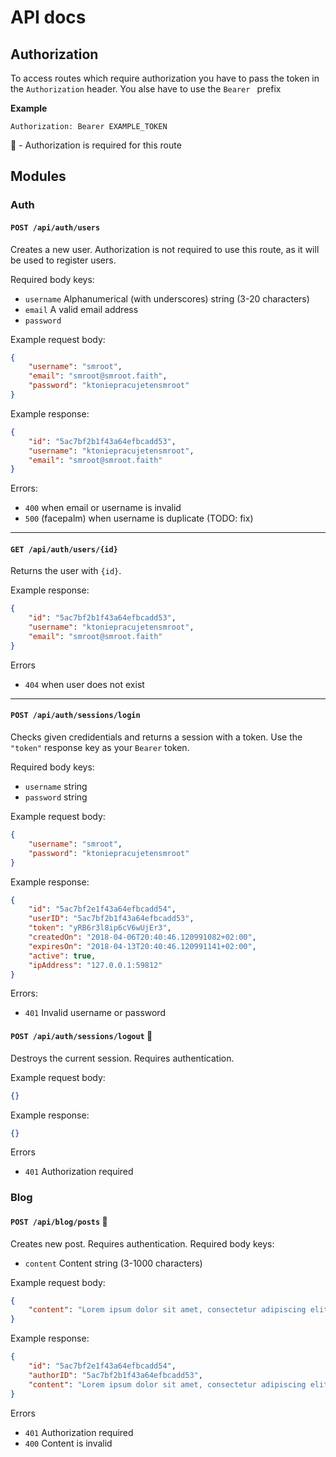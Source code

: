 # API docs

## Authorization

To access routes which require authorization you have to pass the token in the `Authorization` header. You alse have to use the `Bearer ` prefix

**Example**
```http
Authorization: Bearer EXAMPLE_TOKEN
```

:closed_lock_with_key: - Authorization is required for this route

## Modules

### Auth

#### `POST /api/auth/users` 

Creates a new user. Authorization is not required to use this route, as it will be used to register users.

Required body keys:

- `username` Alphanumerical (with underscores) string (3-20 characters)
- `email` A valid email address
- `password`

Example request body:
```json
{
    "username": "smroot",
    "email": "smroot@smroot.faith",
    "password": "ktoniepracujetensmroot"
}
```

Example response:
```json
{
	"id": "5ac7bf2b1f43a64efbcadd53",
	"username": "ktoniepracujetensmroot",
	"email": "smroot@smroot.faith"
}
```

Errors:

- `400` when email or username is invalid
- `500` (facepalm) when username is duplicate (TODO: fix)

---

#### `GET /api/auth/users/{id}`

Returns the user with `{id}`.

Example response:
```json
{
	"id": "5ac7bf2b1f43a64efbcadd53",
	"username": "ktoniepracujetensmroot",
	"email": "smroot@smroot.faith"
}
```

Errors
- `404` when user does not exist

---

#### `POST /api/auth/sessions/login`

Checks given credidentials and returns a session with a token. Use the `"token"` response key as your `Bearer` token.

Required body keys:

- `username` string
- `password` string

Example request body:
```json
{
    "username": "smroot",
    "password": "ktoniepracujetensmroot"
}
```

Example response:
```json
{
	"id": "5ac7bf2e1f43a64efbcadd54",
	"userID": "5ac7bf2b1f43a64efbcadd53",
	"token": "yRB6r3l8ip6cV6wUjEr3", 
	"createdOn": "2018-04-06T20:40:46.120991082+02:00",
	"expiresOn": "2018-04-13T20:40:46.120991141+02:00",
	"active": true,
	"ipAddress": "127.0.0.1:59812"
}
```

Errors:

- `401` Invalid username or password

#### `POST /api/auth/sessions/logout` :closed_lock_with_key:

Destroys the current session. Requires authentication.

Example request body:
```json
{}
```

Example response:
```json
{}
```
Errors
- `401` Authorization required

### Blog

#### `POST /api/blog/posts` :closed_lock_with_key:

Creates new post. Requires authentication.
Required body keys:

- `content` Content string (3-1000 characters)

Example request body:
```json
{
    "content": "Lorem ipsum dolor sit amet, consectetur adipiscing elit."
}
```

Example response:
```json
{
    "id": "5ac7bf2e1f43a64efbcadd54",
    "authorID": "5ac7bf2b1f43a64efbcadd53",
    "content": "Lorem ipsum dolor sit amet, consectetur adipiscing elit."
}
```
Errors
- `401` Authorization required
- `400` Content is invalid